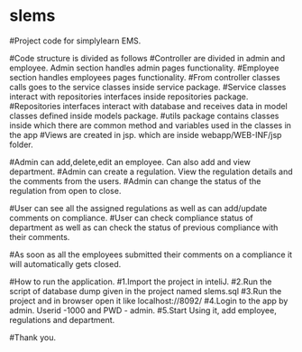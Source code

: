 # slems
#Project code for simplylearn EMS.

#Code structure is divided as follows
#Controller are divided in admin and employee. Admin section handles admin pages functionality.
#Employee section handles employees pages functionality.
#From controller classes calls goes to the service classes inside service package.
#Service classes interact with repositories interfaces inside repositories package.
#Repositories interfaces interact with database and receives data in model classes defined inside models package.
#utils package contains classes inside which there are common method and variables used in the classes in the app
#Views are created in jsp. which are inside webapp/WEB-INF/jsp folder.

#Admin can add,delete,edit an employee. Can also add and view department.
#Admin can create a regulation. View the regulation details and the comments from the users.
#Admin can change the status of the regulation from open to close.

#User can see all the assigned regulations as well as can add/update comments on compliance.
#User can check compliance status of department as well as can check the status of previous compliance with their comments.

#As soon as all the employees submitted their comments on a compliance it will automatically gets closed. 

#How to run the application.
#1.Import the project in inteliJ.
#2.Run the script of database dump given in the project named slems.sql
#3.Run the project and in browser open it like localhost://8092/
#4.Login to the app by admin. Userid -1000 and PWD - admin.
#5.Start Using it, add employee, regulations and department.

#Thank you.
